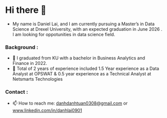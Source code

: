 # Hi there 👋
* My name is Daniel Lai, and I am currently pursuing a Master’s in Data Science at Drexel University, with an expected graduation in June 2026 . I am looking for oppotunities in data science field. 
### Background :
- 🔭 I graduated from KU with a bachelor in Business Analytics and Finance in 2022.
- 🏢 Total of 2 years of experience included 1.5 Year experience as a Data Analyst at OPSWAT & 0.5 year experience as a Technical Analyst at Netsmarts Technologies
### Contact : 
- 📫 How to reach me: danhdanhtuan0308@gmail.com or www.linkedin.com/in/danhlai0901


